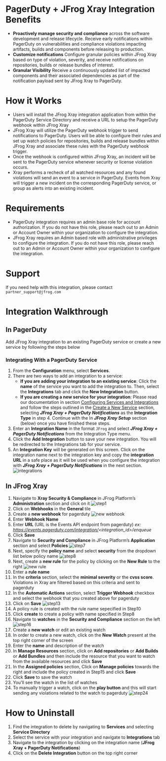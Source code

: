 # PagerDuty + JFrog Xray Integration Benefits
* **Proactively manage security and compliance** across the software development and release lifecycle.  Receive early notifications within PagerDuty on vulnerabilities and compliance violations impacting artifacts, builds and components before releasing to production.      
* **Customize notifications** Configure granular policies within JFrog Xray based on type of violation, severity, and receive notifications on repositories, builds or release bundles of interest.
* **Granular Visibility** Receive a continuously updated list of impacted components and their associated dependencies as part of the notification payload sent by JFrog Xray to PagerDuty.  

# How it Works
* Users will install the JFrog Xray integration application from within the PagerDuty Service Directory and receive a URL to setup the PagerDuty webhook within JFrog Xray
* JFrog Xray will utilize the PagerDuty webhook trigger to send notifications to PagerDuty.  Users will be able to configure their rules and set up watch policies for repositories, builds and release bundles within JFrog Xray and associate these rules with the PagerDuty webhook trigger. 
* Once the webhook is configured within JFrog Xray, an incident will be sent to the PagerDuty service whenever security or license violation occurs.
* Xray performs a recheck of all watched resources and any found violations will send an event to a service in PagerDuty. Events from Xray will trigger a new incident on the corresponding PagerDuty service, or group as alerts into an existing incident.

# Requirements
* PagerDuty integration requires an admin base role for account authorization. If you do not have this role, please reach out to an Admin or Account Owner within your organization to configure the integration.
* JFrog Xray requires an Admin based role with administrative privileges to configure the integration.  If you do not have this role, please reach out to an Admin or Account Owner within your organization to configure the integration.

# Support
If you need help with this integration, please contact `partner_support@jfrog.com`

# Integration Walkthrough
## In PagerDuty
Add JFrog Xray integration to an existing PagerDuty service or create a new service by following the steps below

### Integrating With a PagerDuty Service
1. From the **Configuration** menu, select **Services**.
2. There are two ways to add an integration to a service:
   * **If you are adding your integration to an existing service**: Click the **name** of the service you want to add the integration to. Then, select the **Integrations** tab and click the **New Integration** button.
   * **If you are creating a new service for your integration**: Please read our documentation in section [Configuring Services and Integrations](https://support.pagerduty.com/docs/services-and-integrations#section-configuring-services-and-integrations) and follow the steps outlined in the [Create a New Service](https://support.pagerduty.com/docs/services-and-integrations#section-create-a-new-service) section, selecting ***JFrog Xray + PagerDuty Notifications*** as the **Integration Type** in step 4. Continue with the In  ***JFrog Xray Setup***  section (below) once you have finished these steps.
3. Enter an **Integration Name** in the format `JFrog` and select  ***JFrog Xray + PagerDuty Notifications***  from the Integration Type menu.
4. Click the **Add Integration** button to save your new integration. You will be redirected to the Integrations tab for your service.
5. An **Integration Key** will be generated on this screen. Click on the integration name next to the integration key and copy the **integration URL** in a safe place as it will be used when you configure the integration with  ***JFrog Xray + PagerDuty Notifications***  in the next section.
![integrations](integration.png)

## In JFrog Xray
1. Navigate to **Xray Security & Compliance** in JFrog Platform’s **Administration** section and click on it
![step1](step1.png)
2. Click on **Webhooks** in the **General** tile
3. Create a **new webhook** for pagerduty
![new webhook](new_webhook.png)
4. Enter **Webhook Name**
5. Enter **URL** (URL is the Events API endpoint from pagerduty) _ex: https://events.pagerduty.com/integration/<integration_id>/enqueue_
6. Click **Save**
7. Navigate to **Security and Compliance** in JFrog Platform’s **Application** section and select **Policies**
![step7](step7.png)
8. Next, specify the **policy name** and select **security** from the dropdown list below policy name
![step8](step8.png)
9. Next, create a **new rule** for the policy by clicking on the **New Rule** to the right
![new rule](new_rule.png)
10. Enter a **rule name**
11. In the **criteria** section, select the **minimal severity** or the **cvss score**. Violations in Xray are filtered based on this criteria and sent to pagerduty
12. In the **Automatic Actions** section, select **Trigger Webhook** checkbox and select the webhook that you created above for pagerduty
13. Click on **Save**
![step13](step13.png)
14. A policy rule is created with the rule name sepecified in Step10
15. Click **create** to create a policy with name specified in Step8
16. Navigate to **watches** in the **Security and Compliance** section on the left
![step16](step16.png)
17. Create a **new watch** or edit an existing watch
18. In order to create a new watch, click on the **New Watch** present at the top right corner of the screen
19. Enter the **name** and description of the watch
20. In **Manage Resources** section, click on **Add repositories** or **Add Builds** or **Add Bundles** and then include the resource that you want to watch from the available resources and click **Save**
21. In the **Assigned policies** section, Click on **Manage policies** towards the right and include the policy created in Step15 and click **Save**
22. Click **Save** to save the watch
23. You’ll see the watch in the list of watches
24. To manually trigger a watch, click on the **play button** and this will start sending any violations related to the watch to pagerduty
![step24](step24.png)

# How to Uninstall
1. Find the integration to delete by navigating to **Services** and selecting **Service Directory**
2. Select the service with your integration and navigate to **Integrations** tab
3. Navigate to the integration by clicking on the integration name (**JFrog Xray + PagerDuty Notifications**)
4. Click on the **Delete Integration** button on the top right corner